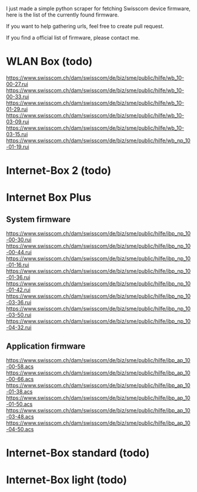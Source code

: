 I just made a simple python scraper for fetching Swisscom device firmware, here is the list of the currently found firmware.

If you want to help gathering urls, feel free to create pull request.

If you find a official list of firmware, please contact me.

# WLAN Box (todo)

https://www.swisscom.ch/dam/swisscom/de/biz/sme/public/hilfe/wb_10-00-27.rui
https://www.swisscom.ch/dam/swisscom/de/biz/sme/public/hilfe/wb_10-00-33.rui
https://www.swisscom.ch/dam/swisscom/de/biz/sme/public/hilfe/wb_10-01-29.rui
https://www.swisscom.ch/dam/swisscom/de/biz/sme/public/hilfe/wb_10-03-09.rui
https://www.swisscom.ch/dam/swisscom/de/biz/sme/public/hilfe/wb_10-03-15.rui
https://www.swisscom.ch/dam/swisscom/de/biz/sme/public/hilfe/wb_np_10-01-19.rui


# Internet-Box 2 (todo)

# Internet Box Plus

## System firmware

https://www.swisscom.ch/dam/swisscom/de/biz/sme/public/hilfe/ibp_np_10-00-30.rui
https://www.swisscom.ch/dam/swisscom/de/biz/sme/public/hilfe/ibp_np_10-00-44.rui
https://www.swisscom.ch/dam/swisscom/de/biz/sme/public/hilfe/ibp_np_10-01-16.rui
https://www.swisscom.ch/dam/swisscom/de/biz/sme/public/hilfe/ibp_np_10-01-36.rui
https://www.swisscom.ch/dam/swisscom/de/biz/sme/public/hilfe/ibp_np_10-01-42.rui
https://www.swisscom.ch/dam/swisscom/de/biz/sme/public/hilfe/ibp_np_10-03-36.rui
https://www.swisscom.ch/dam/swisscom/de/biz/sme/public/hilfe/ibp_np_10-03-50.rui
https://www.swisscom.ch/dam/swisscom/de/biz/sme/public/hilfe/ibp_np_10-04-32.rui

## Application firmware

https://www.swisscom.ch/dam/swisscom/de/biz/sme/public/hilfe/ibp_ap_10-00-58.acs
https://www.swisscom.ch/dam/swisscom/de/biz/sme/public/hilfe/ibp_ap_10-00-66.acs
https://www.swisscom.ch/dam/swisscom/de/biz/sme/public/hilfe/ibp_ap_10-01-38.acs
https://www.swisscom.ch/dam/swisscom/de/biz/sme/public/hilfe/ibp_ap_10-01-50.acs
https://www.swisscom.ch/dam/swisscom/de/biz/sme/public/hilfe/ibp_ap_10-03-48.acs
https://www.swisscom.ch/dam/swisscom/de/biz/sme/public/hilfe/ibp_ap_10-04-50.acs

# Internet-Box standard (todo)

# Internet-Box light (todo)
